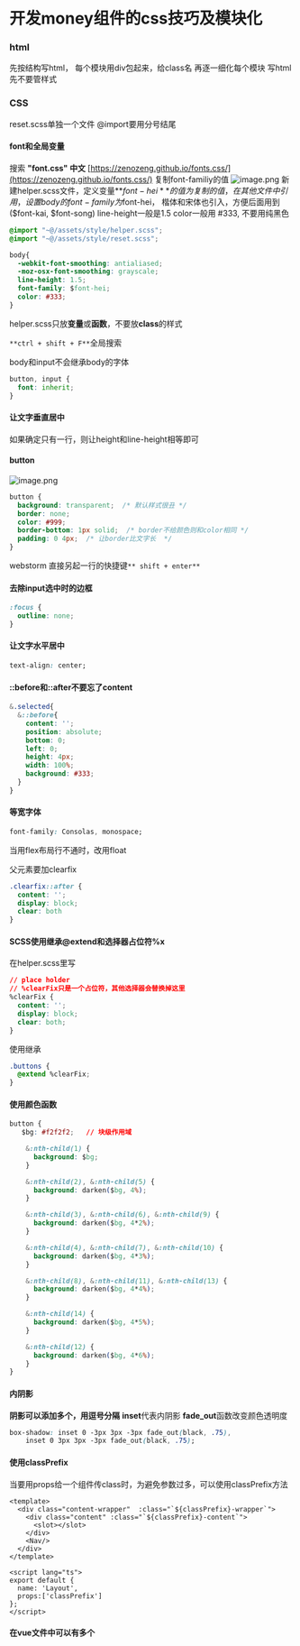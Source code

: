 # 开发money组件的css技巧及模块化

### html
先按结构写html，
每个模块用div包起来，给class名
再逐一细化每个模块
写html先不要管样式


### CSS
reset.scss单独一个文件
@import要用分号结尾


#### font和全局变量
搜索 **"font.css" 中文**
[https://zenozeng.github.io/fonts.css/](https://zenozeng.github.io/fonts.css/)
复制font-familiy的值
![image.png](https://cdn.nlark.com/yuque/0/2020/png/1753813/1600307352631-807d732e-ad15-4082-ae06-30094a1d4f74.png#align=left&display=inline&height=181&margin=%5Bobject%20Object%5D&name=image.png&originHeight=362&originWidth=1802&size=84361&status=done&style=none&width=901)
新建helper.scss文件，定义变量**$font-hei**的值为复制的值，在其他文件中引用，设置body的font-family为$font-hei，
楷体和宋体也引入，方便后面用到($font-kai, $font-song)
line-height一般是1.5
color一般用 #333, 不要用纯黑色
```css
@import "~@/assets/style/helper.scss";
@import "~@/assets/style/reset.scss";

body{
  -webkit-font-smoothing: antialiased;
  -moz-osx-font-smoothing: grayscale;
  line-height: 1.5;
  font-family: $font-hei;
  color: #333;
}
```
helper.scss只放**变量**或**函数**，不要放**class**的样式

`**ctrl + shift + F**`全局搜索


body和input不会继承body的字体
```css
button, input {
  font: inherit;
}
```
#### 让文字垂直居中
如果确定只有一行，则让height和line-height相等即可

#### button
![image.png](https://cdn.nlark.com/yuque/0/2020/png/1753813/1600311135768-d5b4dc42-ae41-4da2-8d5e-da96b6fd5b9b.png#align=left&display=inline&height=63&margin=%5Bobject%20Object%5D&name=image.png&originHeight=63&originWidth=160&size=2496&status=done&style=none&width=160)
```css
button {
  background: transparent;  /* 默认样式很丑 */
  border: none;
  color: #999;
  border-bottom: 1px solid;  /* border不给颜色则和color相同 */
  padding: 0 4px;  /* 让border比文字长  */
}
```


webstorm 直接另起一行的快捷键`** shift + enter**`


#### 去除input选中时的边框
```css
:focus {
  outline: none;
}
```


#### 让文字水平居中
```css
text-align: center;
```


#### ::before和::after不要忘了content
```css
&.selected{
  &::before{
    content: '';
    position: absolute;
    bottom: 0;
    left: 0;
    height: 4px;
    width: 100%;
    background: #333;
  }
}
```


#### 等宽字体
```css
font-family: Consolas, monospace;
```


当用flex布局行不通时，改用float


父元素要加clearfix
```css
.clearfix::after {
  content: '';
  display: block;
  clear: both
}
```
#### SCSS使用继承@extend和选择器占位符%x
在helper.scss里写
```css
// place holder
// %clearFix只是一个占位符，其他选择器会替换掉这里
%clearFix {
  content: '';
  display: block;
  clear: both;
}
```
使用继承
```css
.buttons {
  @extend %clearFix;
}
```
#### 使用颜色函数
```css
button {
   $bg: #f2f2f2;   // 块级作用域

    &:nth-child(1) {
      background: $bg;
    }

    &:nth-child(2), &:nth-child(5) {
      background: darken($bg, 4%);
    }

    &:nth-child(3), &:nth-child(6), &:nth-child(9) {
      background: darken($bg, 4*2%);
    }

    &:nth-child(4), &:nth-child(7), &:nth-child(10) {
      background: darken($bg, 4*3%);
    }

    &:nth-child(8), &:nth-child(11), &:nth-child(13) {
      background: darken($bg, 4*4%);
    }

    &:nth-child(14) {
      background: darken($bg, 4*5%);
    }

    &:nth-child(12) {
      background: darken($bg, 4*6%);
    }
}
```
#### 内阴影
**阴影可以添加多个，用逗号分隔**
**inset**代表内阴影
**fade_out**函数改变颜色透明度
```css
box-shadow: inset 0 -3px 3px -3px fade_out(black, .75),
    inset 0 3px 3px -3px fade_out(black, .75);
```
#### 使用classPrefix
当要用props给一个组件传class时，为避免参数过多，可以使用classPrefix方法
```vue
<template>
  <div class="content-wrapper"  :class="`${classPrefix}-wrapper`">
    <div class="content" :class="`${classPrefix}-content`">
      <slot></slot>
    </div>
    <Nav/>
  </div>
</template>

<script lang="ts">
export default {
  name: 'Layout',
  props:['classPrefix']
};
</script>
```
#### 在vue文件中可以有多个<style>标签
```vue
<Layout class-prefix="layout">  // 给classPrefix传值
...
</Layout>

// 定义全局style，但会存在相互覆盖的问题，可使用deep解决
<style lang="scss">
.layout-content {
  display: flex;
  flex-direction: column-reverse;
}
</style>
```
### 模块化
代码超过150行就要模块化，把大组件拆分成小模块封装到components里，且放到同一个文件夹
别忘了组件名**首字母大写**




